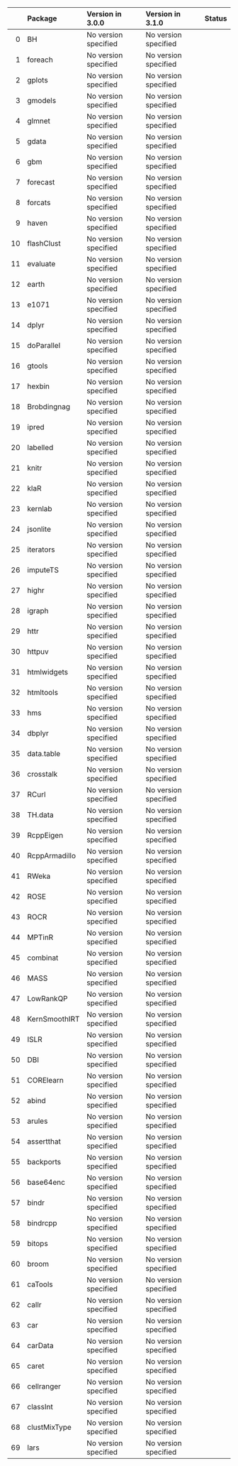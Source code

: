 <!-- markdown-link-check-disable -->

|    | Package       | Version in 3.0.0     | Version in 3.1.0     | Status   |
|---:|:--------------|:---------------------|:---------------------|:---------|
|  0 | BH            | No version specified | No version specified |          |
|  1 | foreach       | No version specified | No version specified |          |
|  2 | gplots        | No version specified | No version specified |          |
|  3 | gmodels       | No version specified | No version specified |          |
|  4 | glmnet        | No version specified | No version specified |          |
|  5 | gdata         | No version specified | No version specified |          |
|  6 | gbm           | No version specified | No version specified |          |
|  7 | forecast      | No version specified | No version specified |          |
|  8 | forcats       | No version specified | No version specified |          |
|  9 | haven         | No version specified | No version specified |          |
| 10 | flashClust    | No version specified | No version specified |          |
| 11 | evaluate      | No version specified | No version specified |          |
| 12 | earth         | No version specified | No version specified |          |
| 13 | e1071         | No version specified | No version specified |          |
| 14 | dplyr         | No version specified | No version specified |          |
| 15 | doParallel    | No version specified | No version specified |          |
| 16 | gtools        | No version specified | No version specified |          |
| 17 | hexbin        | No version specified | No version specified |          |
| 18 | Brobdingnag   | No version specified | No version specified |          |
| 19 | ipred         | No version specified | No version specified |          |
| 20 | labelled      | No version specified | No version specified |          |
| 21 | knitr         | No version specified | No version specified |          |
| 22 | klaR          | No version specified | No version specified |          |
| 23 | kernlab       | No version specified | No version specified |          |
| 24 | jsonlite      | No version specified | No version specified |          |
| 25 | iterators     | No version specified | No version specified |          |
| 26 | imputeTS      | No version specified | No version specified |          |
| 27 | highr         | No version specified | No version specified |          |
| 28 | igraph        | No version specified | No version specified |          |
| 29 | httr          | No version specified | No version specified |          |
| 30 | httpuv        | No version specified | No version specified |          |
| 31 | htmlwidgets   | No version specified | No version specified |          |
| 32 | htmltools     | No version specified | No version specified |          |
| 33 | hms           | No version specified | No version specified |          |
| 34 | dbplyr        | No version specified | No version specified |          |
| 35 | data.table    | No version specified | No version specified |          |
| 36 | crosstalk     | No version specified | No version specified |          |
| 37 | RCurl         | No version specified | No version specified |          |
| 38 | TH.data       | No version specified | No version specified |          |
| 39 | RcppEigen     | No version specified | No version specified |          |
| 40 | RcppArmadillo | No version specified | No version specified |          |
| 41 | RWeka         | No version specified | No version specified |          |
| 42 | ROSE          | No version specified | No version specified |          |
| 43 | ROCR          | No version specified | No version specified |          |
| 44 | MPTinR        | No version specified | No version specified |          |
| 45 | combinat      | No version specified | No version specified |          |
| 46 | MASS          | No version specified | No version specified |          |
| 47 | LowRankQP     | No version specified | No version specified |          |
| 48 | KernSmoothIRT | No version specified | No version specified |          |
| 49 | ISLR          | No version specified | No version specified |          |
| 50 | DBI           | No version specified | No version specified |          |
| 51 | CORElearn     | No version specified | No version specified |          |
| 52 | abind         | No version specified | No version specified |          |
| 53 | arules        | No version specified | No version specified |          |
| 54 | assertthat    | No version specified | No version specified |          |
| 55 | backports     | No version specified | No version specified |          |
| 56 | base64enc     | No version specified | No version specified |          |
| 57 | bindr         | No version specified | No version specified |          |
| 58 | bindrcpp      | No version specified | No version specified |          |
| 59 | bitops        | No version specified | No version specified |          |
| 60 | broom         | No version specified | No version specified |          |
| 61 | caTools       | No version specified | No version specified |          |
| 62 | callr         | No version specified | No version specified |          |
| 63 | car           | No version specified | No version specified |          |
| 64 | carData       | No version specified | No version specified |          |
| 65 | caret         | No version specified | No version specified |          |
| 66 | cellranger    | No version specified | No version specified |          |
| 67 | classInt      | No version specified | No version specified |          |
| 68 | clustMixType  | No version specified | No version specified |          |
| 69 | lars          | No version specified | No version specified |          |